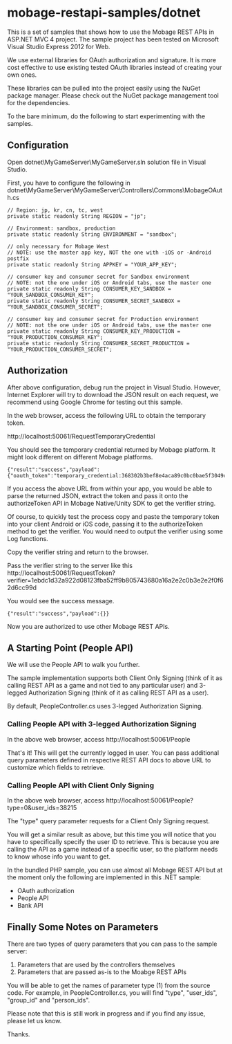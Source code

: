 mobage-restapi-samples/dotnet
=============================

This is a set of samples that shows how to use the Mobage REST APIs in ASP.NET MVC 4 project.
The sample project has been tested on Microsoft Visual Studio Express 2012 for Web.

We use external libraries for OAuth authorization and signature.
It is more cost effective to use existing tested OAuth libraries instead of creating your own ones.

These libraries can be pulled into the project easily using the NuGet package manager. 
Please check out the NuGet package management tool for the dependencies.

To the bare minimum, do the following to start experimenting with the samples.

Configuration
-------------

Open dotnet\MyGameServer\MyGameServer.sln solution file in Visual Studio.

First, you have to configure the following in 
dotnet\MyGameServer\MyGameServer\Controllers\Commons\MobageOAuth.cs

```
// Region: jp, kr, cn, tc, west
private static readonly String REGION = "jp";

// Environment: sandbox, production
private static readonly String ENVIRONMENT = "sandbox";

// only necessary for Mobage West
// NOTE: use the master app key, NOT the one with -iOS or -Android postfix
private static readonly String APPKEY = "YOUR_APP_KEY";

// consumer key and consumer secret for Sandbox environment
// NOTE: not the one under iOS or Android tabs, use the master one
private static readonly String CONSUMER_KEY_SANDBOX = "YOUR_SANDBOX_CONSUMER_KEY";
private static readonly String CONSUMER_SECRET_SANDBOX = "YOUR_SANDBOX_CONSUMER_SECRET";

// consumer key and consumer secret for Production environment
// NOTE: not the one under iOS or Android tabs, use the master one
private static readonly String CONSUMER_KEY_PRODUCTION = "YOUR_PRODUCTION_CONSUMER_KEY";
private static readonly String CONSUMER_SECRET_PRODUCTION = "YOUR_PRODUCTION_CONSUMER_SECRET";
```

Authorization
-------------

After above configuration, debug run the project in Visual Studio.
However, Internet Explorer will try to download the JSON result on each request, we recommend using Google Chrome for testing out this sample.

In the web browser, access the following URL to obtain the temporary token.

http://localhost:50061/RequestTemporaryCredential

You should see the temporary credential returned by Mobage platform. It might look different on different Mobage platforms.

```
{"result":"success","payload":{"oauth_token":"temporary_credential:368302b3bef8e4aca89c0bc0bae5f3049c79f6fc"}}
```

If you access the above URL from within your app, you would be able to parse the returned JSON, extract the token and pass it onto the authorizeToken API in Mobage Native/Unity SDK to get the verifier string.

Of course, to quickly test the process copy and paste the temporary token into your client Android or iOS code, passing it to the authorizeToken method to get the verifier. You would need to output the verifier using some Log functions.

Copy the verifier string and return to the browser. 

Pass the verifier string to the server like this
http://localhost:50061/RequestToken?verifier=1ebdc1d32a922d08123fba52ff9b805743680a16a2e2c0b3e2e2f0f62d6cc99d

You would see the success message.
```
{"result":"success","payload":{}}
```

Now you are authorized to use other Mobage REST APIs.

A Starting Point (People API)
-----------------------------

We will use the People API to walk you further.

The sample implementation supports both Client Only Signing (think of it as calling REST API as a game and not tied to any particular user) and 3-legged Authorization Signing (think of it as calling REST API as a user).

By default, PeopleController.cs uses 3-legged Authorization Signing.

### Calling People API with 3-legged Authorization Signing

In the above web browser, access 
http://localhost:50061/People

That's it! This will get the currently logged in user. You can pass additional query parameters defined in respective REST API docs to above URL to customize which fields to retrieve.

### Calling People API with Client Only Signing

In the above web browser, access
http://localhost:50061/People?type=0&user_ids=38215

The "type" query parameter requests for a Client Only Signing request.

You will get a similar result as above, but this time you will notice that you have to specifically specify the user ID to retrieve. This is because you are calling the API as a game instead of a specific user, so the platform needs to know whose info you want to get.

In the bundled PHP sample, you can use almost all Mobage REST API but at the moment only the following are implemented in this .NET sample:
- OAuth authorization
- People API
- Bank API

Finally Some Notes on Parameters
--------------------------------
There are two types of query parameters that you can pass to the sample server:
1. Parameters that are used by the controllers themselves
2. Parameters that are passed as-is to the Moabge REST APIs

You will be able to get the names of parameter type (1) from the source code. For example, in PeopleController.cs, you will find "type", "user_ids", "group_id" and "person_ids".

Please note that this is still work in progress and if you find any issue, please let us know.

Thanks.
